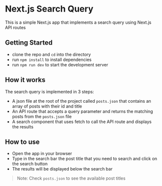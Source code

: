 # Next.js Search Query

This is a simple Next.js app that implements a search query using Next.js API routes

## Getting Started

- clone the repo and `cd` into the directory
- run `npm install` to install dependencies
- run `npm run dev` to start the development server

## How it works

The search query is implemented in 3 steps:

- A json file at the root of the project called `posts.json` that contains an array of posts with their id and title
- An API route that accepts a query parameter and returns the matching posts from the `posts.json` file
- A search component that uses fetch to call the API route and displays the results

## How to use

- Open the app in your browser
- Type in the search bar the post title that you need to search and click on the search button
- The results will be displayed below the search bar

> Note: Check `posts.json` to see the available post titles
